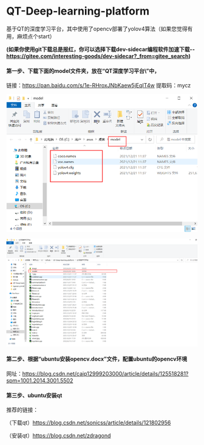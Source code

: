 # QT-Deep-learning-platform
基于QT的深度学习平台，其中使用了opencv部署了yolov4算法（如果您觉得有用，麻烦点个start）

**(如果你使用git下载总是报红，你可以选择下载dev-sidecar编程软件加速下载--https://gitee.com/interesting-goods/dev-sidecar?_from=gitee_search)**

#### 第一步、下载下面的model文件夹，放在“QT深度学习平台\”中，

链接：https://pan.baidu.com/s/1e-RHroxJNbKaew5jEqIT4w 提取码：mycz

![image-20220628184420286](img/1.png)

![image-20220628184420286](img/2.png)


#### 第二步、根据“ubuntu安装opencv.docx”文件，配置ubuntu的opencv环境
网址：https://blog.csdn.net/caip12999203000/article/details/125518281?spm=1001.2014.3001.5502



#### 第三步、ubuntu安装qt
推荐的链接：

（下载qt）https://blog.csdn.net/sonicss/article/details/121802956

（安装qt）https://blog.csdn.net/zdragond
